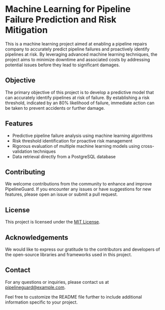# Machine Learning for Pipeline Failure Prediction and Risk Mitigation

This is a machine learning project aimed at enabling a pipeline repairs company to accurately predict pipeline failures and proactively identify pipelines at risk. By leveraging advanced machine learning techniques, the project aims to minimize downtime and associated costs by addressing potential issues before they lead to significant damages.

## Objective

The primary objective of this project is to develop a predictive model that can accurately identify pipelines at risk of failure. By establishing a risk threshold, indicated by an 80% likelihood of failure, immediate action can be taken to prevent accidents or further damage.

## Features

- Predictive pipeline failure analysis using machine learning algorithms
- Risk threshold identification for proactive risk management
- Rigorous evaluation of multiple machine learning models using cross-validation techniques
- Data retrieval directly from a PostgreSQL database


## Contributing

We welcome contributions from the community to enhance and improve PipelineGuard. If you encounter any issues or have suggestions for new features, please open an issue or submit a pull request.

## License

This project is licensed under the [MIT License](LICENSE).

## Acknowledgements

We would like to express our gratitude to the contributors and developers of the open-source libraries and frameworks used in this project.

## Contact

For any questions or inquiries, please contact us at pipelineguard@example.com.

Feel free to customize the README file further to include additional information specific to your project.
